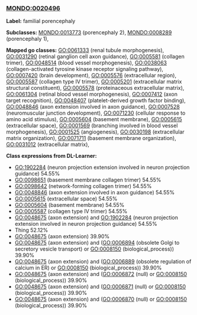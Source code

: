 
### [MONDO:0020496](http://purl.obolibrary.org/obo/MONDO_0020496)
**Label:** familial porencephaly

**Subclasses:** [MONDO:0013773](http://purl.obolibrary.org/obo/MONDO_0013773) (porencephaly 2), [MONDO:0008289](http://purl.obolibrary.org/obo/MONDO_0008289) (porencephaly 1), 

**Mapped go classes:** [GO:0061333](http://purl.obolibrary.org/obo/GO_0061333) (renal tubule morphogenesis), [GO:0031290](http://purl.obolibrary.org/obo/GO_0031290) (retinal ganglion cell axon guidance), [GO:0005581](http://purl.obolibrary.org/obo/GO_0005581) (collagen trimer), [GO:0048514](http://purl.obolibrary.org/obo/GO_0048514) (blood vessel morphogenesis), [GO:0038063](http://purl.obolibrary.org/obo/GO_0038063) (collagen-activated tyrosine kinase receptor signaling pathway), [GO:0007420](http://purl.obolibrary.org/obo/GO_0007420) (brain development), [GO:0005576](http://purl.obolibrary.org/obo/GO_0005576) (extracellular region), [GO:0005587](http://purl.obolibrary.org/obo/GO_0005587) (collagen type IV trimer), [GO:0005201](http://purl.obolibrary.org/obo/GO_0005201) (extracellular matrix structural constituent), [GO:0005578](http://purl.obolibrary.org/obo/GO_0005578) (proteinaceous extracellular matrix), [GO:0061304](http://purl.obolibrary.org/obo/GO_0061304) (retinal blood vessel morphogenesis), [GO:0007412](http://purl.obolibrary.org/obo/GO_0007412) (axon target recognition), [GO:0048407](http://purl.obolibrary.org/obo/GO_0048407) (platelet-derived growth factor binding), [GO:0048846](http://purl.obolibrary.org/obo/GO_0048846) (axon extension involved in axon guidance), [GO:0007528](http://purl.obolibrary.org/obo/GO_0007528) (neuromuscular junction development), [GO:0071230](http://purl.obolibrary.org/obo/GO_0071230) (cellular response to amino acid stimulus), [GO:0005604](http://purl.obolibrary.org/obo/GO_0005604) (basement membrane), [GO:0005615](http://purl.obolibrary.org/obo/GO_0005615) (extracellular space), [GO:0001569](http://purl.obolibrary.org/obo/GO_0001569) (branching involved in blood vessel morphogenesis), [GO:0001525](http://purl.obolibrary.org/obo/GO_0001525) (angiogenesis), [GO:0030198](http://purl.obolibrary.org/obo/GO_0030198) (extracellular matrix organization), [GO:0071711](http://purl.obolibrary.org/obo/GO_0071711) (basement membrane organization), [GO:0031012](http://purl.obolibrary.org/obo/GO_0031012) (extracellular matrix), 

**Class expressions from DL-Learner:**

- [GO:1902284](http://purl.obolibrary.org/obo/GO_1902284) (neuron projection extension involved in neuron projection guidance) 54.55%
- [GO:0098651](http://purl.obolibrary.org/obo/GO_0098651) (basement membrane collagen trimer) 54.55%
- [GO:0098642](http://purl.obolibrary.org/obo/GO_0098642) (network-forming collagen trimer) 54.55%
- [GO:0048846](http://purl.obolibrary.org/obo/GO_0048846) (axon extension involved in axon guidance) 54.55%
- [GO:0005615](http://purl.obolibrary.org/obo/GO_0005615) (extracellular space) 54.55%
- [GO:0005604](http://purl.obolibrary.org/obo/GO_0005604) (basement membrane) 54.55%
- [GO:0005587](http://purl.obolibrary.org/obo/GO_0005587) (collagen type IV trimer) 54.55%
- [GO:0048675](http://purl.obolibrary.org/obo/GO_0048675) (axon extension) and [GO:1902284](http://purl.obolibrary.org/obo/GO_1902284) (neuron projection extension involved in neuron projection guidance) 54.55%
- Thing 52.12%
- [GO:0048675](http://purl.obolibrary.org/obo/GO_0048675) (axon extension) 39.90%
- [GO:0048675](http://purl.obolibrary.org/obo/GO_0048675) (axon extension) and ([GO:0006894](http://purl.obolibrary.org/obo/GO_0006894) (obsolete Golgi to secretory vesicle transport) or [GO:0008150](http://purl.obolibrary.org/obo/GO_0008150) (biological_process)) 39.90%
- [GO:0048675](http://purl.obolibrary.org/obo/GO_0048675) (axon extension) and ([GO:0006889](http://purl.obolibrary.org/obo/GO_0006889) (obsolete regulation of calcium in ER) or [GO:0008150](http://purl.obolibrary.org/obo/GO_0008150) (biological_process)) 39.90%
- [GO:0048675](http://purl.obolibrary.org/obo/GO_0048675) (axon extension) and ([GO:0006872](http://purl.obolibrary.org/obo/GO_0006872) (null) or [GO:0008150](http://purl.obolibrary.org/obo/GO_0008150) (biological_process)) 39.90%
- [GO:0048675](http://purl.obolibrary.org/obo/GO_0048675) (axon extension) and ([GO:0006871](http://purl.obolibrary.org/obo/GO_0006871) (null) or [GO:0008150](http://purl.obolibrary.org/obo/GO_0008150) (biological_process)) 39.90%
- [GO:0048675](http://purl.obolibrary.org/obo/GO_0048675) (axon extension) and ([GO:0006870](http://purl.obolibrary.org/obo/GO_0006870) (null) or [GO:0008150](http://purl.obolibrary.org/obo/GO_0008150) (biological_process)) 39.90%


